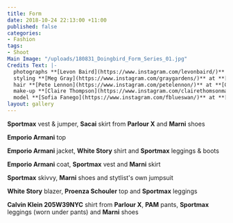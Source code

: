 ```yaml
---
title: Form
date: 2018-10-24 22:13:00 +11:00
published: false
categories:
- Fashion
tags:
- Shoot
Main Image: "/uploads/180831_Doingbird_Form_Series_01.jpg"
Credits Text: |-
  photographs **[Levon Baird](https://www.instagram.com/levonbaird/)** at **[Company1](https://www.instagram.com/company1agency/)**
  styling **[Meg Gray](https://www.instagram.com/graygardens/)** at **[The Artist Group](https://www.instagram.com/theartistgroup/)**
  hair **[Pete Lennon](https://www.instagram.com/petelennon/)** at **[Company1](https://www.instagram.com/company1agency/)**
  make-up **[Claire Thompson](https://www.instagram.com/clairethomsonmakeup/)** at **[Company1](https://www.instagram.com/company1agency/)**
  model **[Sofia Fanego](https://www.instagram.com/fblueswan/)** at **[Kult](https://www.instagram.com/kultaustralia/)**
layout: gallery
---
```


**Sportmax** vest & jumper, **Sacai** skirt from **Parlour X** and **Marni** shoes

**Emporio Armani** top


**Emporio Armani** jacket, **White Story** shirt and **Sportmax** leggings & boots

**Emporio Armani** coat, **Sportmax** vest and **Marni** skirt

**Sportmax** skivvy, **Marni** shoes and stytlist's own jumpsuit

**White Story** blazer, **Proenza Schouler** top and **Sportmax** leggings

**Calvin Klein 205W39NYC** shirt from **Parlour X**, **PAM** pants, **Sportmax** leggings (worn under pants) and **Marni** shoes
